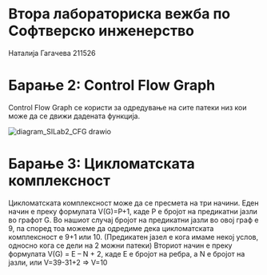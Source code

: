 # Втора лабораториска вежба по Софтверско инженерство

Наталија Гагачева 211526

# Барање 2: Control Flow Graph
Control Flow Graph се користи за одредување на сите патеки низ кои може да се движи дадената функција.

![diagram_SILab2_CFG drawio](https://github.com/211526-natalija-gagacheva/SI_2024_lab2_211526/assets/164746782/15aaf293-8450-427b-b5f3-53a6e8a3b1b1)

# Барање 3:  Цикломатската комплексност 
Цикломатската комплексност може да се пресмета на три начини. Еден начин е преку формулата V(G)=P+1, каде P е бројот на предикатни јазли во графот G. Во нашиот случај бројот на предикатни јазли во овој граф е 9, па според тоа можеме да одредиме дека цикломатската комплексност е 9+1 или 10. (Предикатен јазел е кога имаме некој услов, односно кога се дели на 2 можни патеки)
Вториот начин е преку формулата V(G) = E – N + 2, каде E е бројот на ребра, а N е бројот на јазли, или V=39-31+2 => V=10

